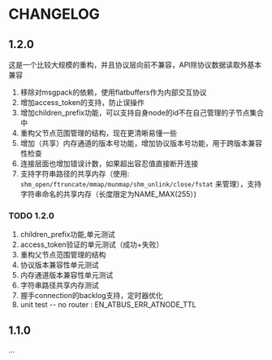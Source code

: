 CHANGELOG
============

1.2.0
------------

这是一个比较大规模的重构，并且协议层向前不兼容，API除协议数据读取外基本兼容

1. 移除对msgpack的依赖，使用flatbuffers作为内部交互协议
2. 增加access_token的支持，防止误操作
3. 增加children_prefix功能，可以支持自身node的id不在自己管理的子节点集合中
4. 重构父节点范围管理的结构，现在更清晰易懂一些
5. 增加（共享）内存通道的版本号功能，增加协议版本号功能，用于跨版本兼容性检查
6. 连接层面也增加错误计数，如果超出容忍值直接断开连接
7. 支持字符串路径的共享内存（使用: ```shm_open/ftruncate/mmap/munmap/shm_unlink/close/fstat``` 来管理），支持字符串命名的共享内存（长度限定为NAME_MAX(255）)

### TODO 1.2.0
1. children_prefix功能,单元测试
2. access_token验证的单元测试（成功+失败）
3. 重构父节点范围管理的结构
4. 协议版本兼容性单元测试
5. 内存通道版本兼容性单元测试
6. 字符串路径共享内存测试
7. 握手connection的backlog支持，定时器优化
8. unit test -- no router : EN_ATBUS_ERR_ATNODE_TTL

1.1.0
------------

...
